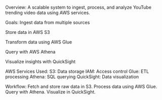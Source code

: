 Overview:
A scalable system to ingest, process, and analyze YouTube trending video data using AWS services.

Goals:
Ingest data from multiple sources

Store data in AWS S3

Transform data using AWS Glue

Query with AWS Athena

Visualize insights with QuickSight

AWS Services Used:
S3: Data storage
IAM: Access control
Glue: ETL processing
Athena: SQL querying
QuickSight: Data visualization

Workflow:
Fetch and store raw data in S3.
Process data using AWS Glue.
Query with Athena.
Visualize in QuickSight.
